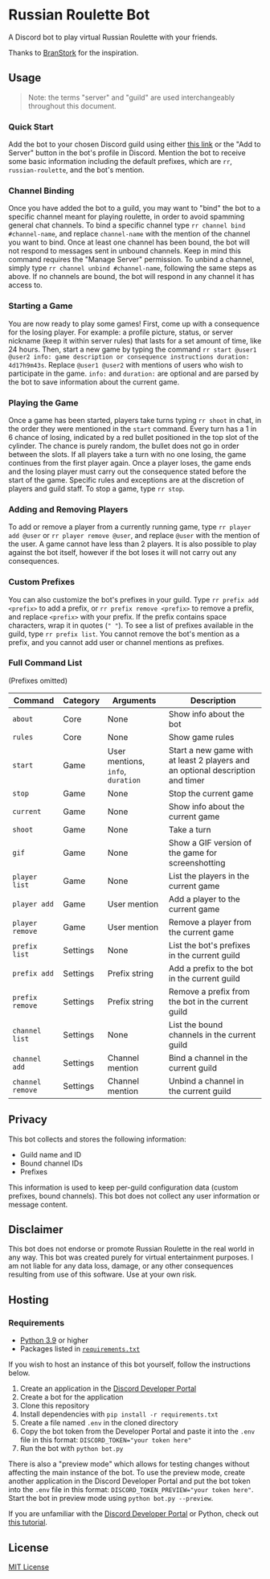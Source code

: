 # Russian Roulette Bot

A Discord bot to play virtual Russian Roulette with your friends.

Thanks to [BranStork](https://github.com/BranStork) for the inspiration.

## Usage

> Note: the terms "server" and "guild" are used interchangeably throughout this document.

### Quick Start

Add the bot to your chosen Discord guild using either [this link](https://discord.com/api/oauth2/authorize?client_id=901284333770383440&permissions=412384282688&scope=applications.commands%20bot) or the "Add to Server" button in the bot's profile in Discord. Mention the bot to receive some basic information including the default prefixes, which are `rr`, `russian-roulette`, and the bot's mention.

### Channel Binding

Once you have added the bot to a guild, you may want to "bind" the bot to a specific channel meant for playing roulette, in order to avoid spamming general chat channels. To bind a specific channel type `rr channel bind #channel-name`, and replace `channel-name` with the mention of the channel you want to bind. Once at least one channel has been bound, the bot will not respond to messages sent in unbound channels. Keep in mind this command requires the "Manage Server" permission. To unbind a channel, simply type `rr channel unbind #channel-name`, following the same steps as above. If no channels are bound, the bot will respond in any channel it has access to.

### Starting a Game

You are now ready to play some games! First, come up with a consequence for the losing player. For example: a profile picture, status, or server nickname (keep it within server rules) that lasts for a set amount of time, like 24 hours. Then, start a new game by typing the command `rr start @user1 @user2 info: game description or consequence instructions duration: 4d17h9m43s`. Replace `@user1 @user2` with mentions of users who wish to participate in the game. `info:` and `duration:` are optional and are parsed by the bot to save information about the current game.

### Playing the Game

Once a game has been started, players take turns typing `rr shoot` in chat, in the order they were mentioned in the `start` command. Every turn has a 1 in 6 chance of losing, indicated by a red bullet positioned in the top slot of the cylinder. The chance is purely random, the bullet does not go in order between the slots. If all players take a turn with no one losing, the game continues from the first player again. Once a player loses, the game ends and the losing player must carry out the consequence stated before the start of the game. Specific rules and exceptions are at the discretion of players and guild staff. To stop a game, type `rr stop`.

### Adding and Removing Players

To add or remove a player from a currently running game, type `rr player add @user` or `rr player remove @user`, and replace `@user` with the mention of the user. A game cannot have less than 2 players. It is also possible to play against the bot itself, however if the bot loses it will not carry out any consequences.

### Custom Prefixes

You can also customize the bot's prefixes in your guild. Type `rr prefix add <prefix>` to add a prefix, or `rr prefix remove <prefix>` to remove a prefix, and replace `<prefix>` with your prefix. If the prefix contains space characters, wrap it in quotes (`" "`). To see a list of prefixes available in the guild, type `rr prefix list`. You cannot remove the bot's mention as a prefix, and you cannot add user or channel mentions as prefixes.

### Full Command List

(Prefixes omitted)

Command|Category|Arguments|Description
--|--|--|--
`about`|Core|None|Show info about the bot
`rules`|Core|None|Show game rules
`start`|Game|User mentions, `info`, `duration`|Start a new game with at least 2 players and an optional description and timer
`stop`|Game|None|Stop the current game
`current`|Game|None|Show info about the current game
`shoot`|Game|None|Take a turn
`gif`|Game|None|Show a GIF version of the game for screenshotting
`player list`|Game|None|List the players in the current game
`player add`|Game|User mention|Add a player to the current game
`player remove`|Game|User mention|Remove a player from the current game
`prefix list`|Settings|None|List the bot's prefixes in the current guild
`prefix add`|Settings|Prefix string|Add a prefix to the bot in the current guild
`prefix remove`|Settings|Prefix string|Remove a prefix from the bot in the current guild
`channel list`|Settings|None|List the bound channels in the current guild
`channel add`|Settings|Channel mention|Bind a channel in the current guild
`channel remove`|Settings|Channel mention|Unbind a channel in the current guild

## Privacy

This bot collects and stores the following information:

- Guild name and ID
- Bound channel IDs
- Prefixes

This information is used to keep per-guild configuration data (custom prefixes, bound channels). This bot does not collect any user information or message content.

## Disclaimer

This bot does not endorse or promote Russian Roulette in the real world in any way. This bot was created purely for virtual entertainment purposes. I am not liable for any data loss, damage, or any other consequences resulting from use of this software. Use at your own risk.

## Hosting

### Requirements

- [Python 3.9](https://www.python.org/downloads/) or higher
- Packages listed in [`requirements.txt`](requirements.txt)

If you wish to host an instance of this bot yourself, follow the instructions below.

1. Create an application in the [Discord Developer Portal](https://discord.com/developers/applications)
2. Create a bot for the application
3. Clone this repository
4. Install dependencies with `pip install -r requirements.txt`
5. Create a file named `.env` in the cloned directory
6. Copy the bot token from the Developer Portal and paste it into the `.env` file in this format: `DISCORD_TOKEN="your token here"`
7. Run the bot with `python bot.py`

There is also a "preview mode" which allows for testing changes without affecting the main instance of the bot. To use the preview mode, create another application in the Discord Developer Portal and put the bot token into the `.env` file in this format: `DISCORD_TOKEN_PREVIEW="your token here"`. Start the bot in preview mode using `python bot.py --preview`.

If you are unfamiliar with the [Discord Developer Portal](https://discord.com/developers/applications) or Python, check out [this tutorial](https://realpython.com/how-to-make-a-discord-bot-python/).

## License

[MIT License](license.txt)

